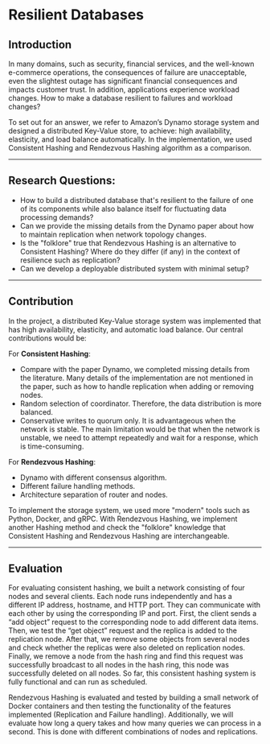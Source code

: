 # Resilient Databases

## Introduction
In many domains, such as security, financial services, and the well-known e-commerce operations, the consequences of failure are unacceptable, even the slightest outage has significant financial consequences and impacts customer trust. In addition, applications experience workload changes. How to make a database resilient to failures and workload changes? 

To set out for an answer, we refer to Amazon’s Dynamo storage system and designed a distributed Key-Value store, to achieve: high availability, elasticity, and load balance automatically. In the implementation, we used Consistent Hashing and Rendezvous Hashing algorithm as a comparison.
***
## Research Questions:
- How to build a distributed database that's resilient to the failure of one of its components while also balance itself for fluctuating data processing demands?
- Can we provide the missing details from the Dynamo paper about how to maintain replication when network topology changes. 
- Is the "folklore" true that Rendezvous Hashing is an alternative to Consistent Hashing?  Where do they differ (if any) in the context of resilience such as replication?
- Can we develop a deployable distributed system with minimal setup?

***
## Contribution

In the project, a distributed Key-Value storage system was implemented that has high availability, elasticity, and automatic load balance. Our central contributions would be:

For **Consistent Hashing**:
- Compare with the paper Dynamo, we completed missing details from the literature. Many details of the implementation are not mentioned in the paper, such as how to handle replication when adding or removing nodes.  
- Random selection of coordinator. Therefore, the data distribution is more balanced.
- Conservative writes to quorum only. It is advantageous when the network is stable. The main limitation would be that when the network is unstable, we need to attempt repeatedly and wait for a response, which is time-consuming.

For **Rendezvous Hashing**:
- Dynamo with different consensus algorithm.
- Different failure handling methods.
- Architecture separation of router and nodes.

To implement the storage system, we used more "modern" tools such as Python, Docker, and gRPC. With Rendezvous Hashing, we implement another Hashing method and check the "folklore" knowledge that Consistent Hashing and Rendezvous Hashing are interchangeable. 

***
## Evaluation

For evaluating consistent hashing, we built a network consisting of four nodes and several clients. Each node runs independently and has a different IP address, hostname, and HTTP port. They can communicate with each other by using the corresponding IP and port. First, the client sends a “add object” request to the corresponding node to add different data items. Then, we test the “get object” request and the replica is added to the replication node. After that, we remove some objects from several nodes and check whether the replicas were also deleted on replication nodes. Finally, we remove a node from the hash ring and find this request was successfully broadcast to all nodes in the hash ring, this node was successfully deleted on all nodes. So far, this consistent hashing system is fully functional and can run as scheduled.

Rendezvous Hashing is evaluated and tested by building a small network of Docker containers and then testing the functionality of the features implemented (Replication and Failure handling). Additionally, we will evaluate how long a query takes and how many queries we can process in a second. This is done with different combinations of nodes and replications.